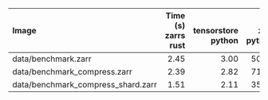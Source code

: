 | Image                              |   Time (s)<br>zarrs<br>rust |   <br>tensorstore<br>python |   <br>zarr<br>python |   Memory (GB)<br>zarrs<br>rust |   <br>tensorstore<br>python |   <br>zarr<br>python |
|:-----------------------------------|----------------------------:|----------------------------:|---------------------:|-------------------------------:|----------------------------:|---------------------:|
| data/benchmark.zarr                |                        2.45 |                        3.00 |                50.83 |                           8.42 |                        8.60 |                15.41 |
| data/benchmark_compress.zarr       |                        2.39 |                        2.82 |                71.78 |                           8.44 |                        8.55 |                19.18 |
| data/benchmark_compress_shard.zarr |                        1.51 |                        2.11 |                35.88 |                           8.63 |                        8.86 |                27.34 |